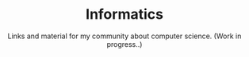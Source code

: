 ---
Type : "tags"
layout : "collections"
title: "Informatics"
subtitle : "Links and material for my community about computer science. (Work in progress..)"
---
